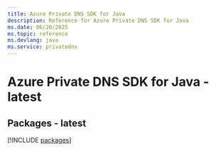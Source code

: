 ```yaml
---
title: Azure Private DNS SDK for Java
description: Reference for Azure Private DNS SDK for Java
ms.date: 06/20/2025
ms.topic: reference
ms.devlang: java
ms.service: privatedns
---
```

# Azure Private DNS SDK for Java - latest
## Packages - latest
[!INCLUDE [packages](private-dns-index.md)]